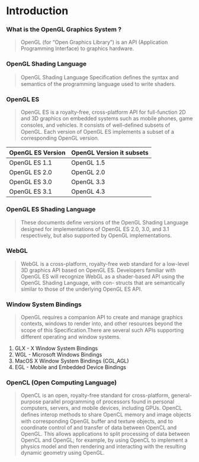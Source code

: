 # Introduction 
### What is the OpenGL Graphics System ?
> OpenGL (for “Open Graphics Library”) is an API (Application Programming Interface) to graphics hardware. 


### OpenGL Shading Language
>  OpenGL Shading Language Speciﬁcation deﬁnes the syntax and semantics of the programming language used to write shaders. 

### OpenGL ES
> OpenGL ES is a royalty-free, cross-platform API for full-function 2D and 3D graphics on embedded systems such as mobile phones, game consoles, and vehicles. It consists of well-deﬁned subsets of OpenGL. Each version of OpenGL ES implements a subset of a corresponding OpenGL version.

| OpenGL ES Version  | OpenGL Version it subsets |
| ------------- | ------------- |
| OpenGL ES 1.1 | OpenGL 1.5  |
| OpenGL ES 2.0  | OpenGL 2.0  
| OpenGL ES 3.0  | OpenGL 3.3  |
| OpenGL ES 3.1  | OpenGL 4.3  |

### OpenGL ES Shading Language 
> These documents deﬁne versions of the OpenGL Shading Language designed for implementations of OpenGL ES 2.0, 3.0, and 3.1 respectively, but also supported by OpenGL implementations. 

### WebGL 
> WebGL is a cross-platform, royalty-free web standard for a low-level 3D graphics API based on OpenGL ES. Developers familiar with OpenGL ES will recognize WebGL as a shader-based API using the OpenGL Shading Language, with con-
structs that are semantically similar to those of the underlying OpenGL ES API.

### Window System Bindings 
> OpenGL requires a companion API to create and manage graphics contexts, windows to render into, and other resources beyond the scope of this Speciﬁcation.There are several such APIs supporting different operating and window systems.
1. GLX - X Window System Bindings
2. WGL - Microsoft Windows Bindings
3. MacOS X Window System Bindings (CGL,AGL)
4. EGL - Mobile and Embedded Device Bindings 

### OpenCL (Open Computing Language)
>OpenCL is an open, royalty-free standard for cross-platform, general-purpose parallel programming of processors found in personal computers, servers, and mobile devices, including GPUs. OpenCL deﬁnes interop methods to share OpenCL memory and image objects with corresponding OpenGL buffer and texture objects, and to coordinate control of and transfer of data between OpenCL and OpenGL. This allows applications to split processing of data between OpenCL and OpenGL; for example, by using OpenCL to implement a physics model and then rendering and interacting with the resulting dynamic geometry using OpenGL.
